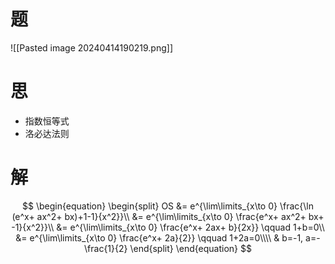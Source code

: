 # 题

![[Pasted image 20240414190219.png]]

# 思

- 指数恒等式
- 洛必达法则

# 解

$$
\begin{equation}
\begin{split}
	OS
	&= e^{\lim\limits_{x\to 0} \frac{\ln (e^x+ ax^2+ bx)+1-1}{x^2}}\\
	&= e^{\lim\limits_{x\to 0} \frac{e^x+ ax^2+ bx+ -1}{x^2}}\\
	&= e^{\lim\limits_{x\to 0} \frac{e^x+ 2ax+ b}{2x}} \qquad 1+b=0\\
	&= e^{\lim\limits_{x\to 0} \frac{e^x+ 2a}{2}} \qquad 1+2a=0\\\\
	& b=-1, a=-\frac{1}{2}
\end{split}
\end{equation}
$$
